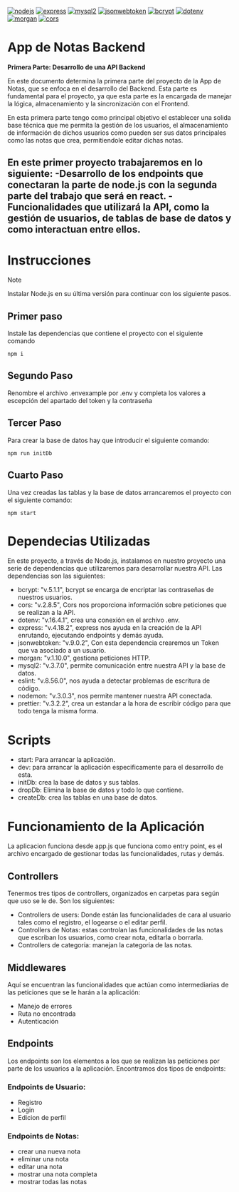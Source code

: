 [![nodejs](https://img.shields.io/badge/Node.js-V20.10.0-green)](https://nodejs.org/en)
[![express](https://img.shields.io/badge/express-V4.18.2-olive)](https://www.npmjs.com/package/express)
[![mysql2](https://img.shields.io/badge/mysql2-V3.6.5-aqua)](https://www.npmjs.com/package/mysql2)
[![jsonwebtoken](https://img.shields.io/badge/jsonwebtoken-V9.0.2-silver)](https://www.npmjs.com/package/jsonwebtoken)
[![bcrypt](https://img.shields.io/badge/bcrypt-V5.1.1-blue)](https://www.npmjs.com/package/bcrypt)
[![dotenv](https://img.shields.io/badge/dotenv-V16.3.1-red)](https://www.npmjs.com/package/dotenv)
[![morgan](https://img.shields.io/badge/mysql2-V1.10.0-aqua)](https://www.npmjs.com/package/morgan)
[![cors](https://img.shields.io/badge/jsonwebtoken-V2.8.5-olive)](https://www.npmjs.com/package/cors)

# App de Notas Backend

**Primera Parte: Desarrollo de una API Backend**

En este documento determina la primera parte del proyecto de la App de Notas, que se enfoca en el desarrollo del Backend. Esta parte es fundamental para el proyecto, ya que esta parte es la encargada de manejar la lógica, almacenamiento y la sincronización con el Frontend.

En esta primera parte tengo como principal objetivo el establecer una solida base técnica que me permita la gestión de los usuarios, el almacenamiento de información de dichos usuarios como pueden ser sus datos principales como las notas que crea, permitiendole editar dichas notas.

En este primer proyecto trabajaremos en lo siguiente:
-Desarrollo de los endpoints que conectaran la parte de node.js con la segunda parte del trabajo que será en react.
-Funcionalidades que utilizará la API, como la gestión de usuarios, de tablas de base de datos y como interactuan entre ellos.
-

# Instrucciones

> [!NOTE]
> Instalar Node.js en su última versión para continuar con los siguiente pasos.

## Primer paso
Instale las dependencias que contiene el proyecto con el siguiente comando
~~~
npm i
~~~
## Segundo Paso
Renombre el archivo .envexample por .env y completa los valores a escepción del apartado del token y la contraseña

## Tercer Paso
Para crear la base de datos hay que introducir el siguiente comando:
```
npm run initDb
```
## Cuarto Paso
Una vez creadas las tablas y la base de datos arrancaremos el proyecto con el siguiente comando:
```
npm start
```

# Dependecias Utilizadas

En este proyecto, a través de Node.js, instalamos en nuestro proyecto una serie de dependencias que utilizaremos para desarrollar nuestra API. Las dependencias son las siguientes:

- bcrypt: "v.5.1.1", bcrypt se encarga de encriptar las contraseñas de nuestros usuarios.
- cors: "v.2.8.5", Cors nos proporciona información sobre peticiones que se realizan a la API.
- dotenv: "v.16.4.1", crea una conexión en el archivo .env.
- express: "v.4.18.2", express nos ayuda en la creación de la API enrutando, ejecutando endpoints y demás ayuda.
- jsonwebtoken: "v.9.0.2", Con esta dependencia crearemos un Token que va asociado a un usuario.
- morgan: "v.1.10.0", gestiona peticiones HTTP.
- mysql2: "v.3.7.0", permite comunicación entre nuestra API y la base de datos.
- eslint: "v.8.56.0", nos ayuda a detectar problemas de escritura de código.
- nodemon: "v.3.0.3", nos permite mantener nuestra API conectada.
- prettier: "v.3.2.2", crea un estandar a la hora de escribir código para que todo tenga la misma forma.

# Scripts

- start: Para arrancar la aplicación.
- dev: para arrancar la aplicación especificamente para el desarrollo de esta.
- initDb: crea la base de datos y sus tablas.
- dropDb: Elimina la base de datos y todo lo que contiene.
- createDb: crea las tablas en una base de datos.

# Funcionamiento de la Aplicación

La aplicacion funciona desde app.js que funciona como entry point, es el archivo encargado de gestionar todas las funcionalidades, rutas y demás.

## Controllers

Tenermos tres tipos de controllers, organizados en carpetas para según que uso se le de. Son los siguientes:
- Controllers de users: Donde están las funcionalidades de cara al usuario tales como el registro, el logearse o el editar perfil.
- Controllers de Notas: estas controlan las funcionalidades de las notas que escriban los usuarios, como crear nota, editarla o borrarla.
- Controllers de categoria: manejan la categoria de las notas.

## Middlewares

Aquí se encuentran las funcionalidades que actúan como intermediarias de las peticiones que se le harán a la aplicación:
- Manejo de errores
- Ruta no encontrada
- Autenticación

## Endpoints

Los endpoints son los elementos a los que se realizan las peticiones por parte de los usuarios a la aplicación. Encontramos dos tipos de endpoints:

### Endpoints de Usuario:

- Registro
- Login
- Edicion de perfil


### Endpoints de Notas:

- crear una nueva nota
- eliminar una nota
- editar una nota
- mostrar una nota completa
- mostrar todas las notas